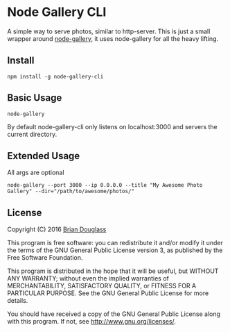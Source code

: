 # Node Gallery CLI

A simple way to serve photos, similar to http-server.
This is just a small wrapper around [node-gallery](https://github.com/cianclarke/node-gallery),
it uses node-gallery for all the heavy lifting.

## Install

`npm install -g node-gallery-cli`

## Basic Usage

`node-gallery`

By default node-gallery-cli only listens on localhost:3000 and servers the current directory.

## Extended Usage

All args are optional

`node-gallery --port 3000 --ip 0.0.0.0 --title "My Awesome Photo Gallery" --dir="/path/to/awesome/photos/"`

## License

Copyright (C) 2016 [Brian Douglass](http://bhdouglass.com/)

This program is free software: you can redistribute it and/or modify it under the terms of the GNU General Public License version 3, as published
by the Free Software Foundation.

This program is distributed in the hope that it will be useful, but WITHOUT ANY WARRANTY; without even the implied warranties of MERCHANTABILITY, SATISFACTORY QUALITY, or FITNESS FOR A PARTICULAR PURPOSE.  See the GNU General Public License for more details.

You should have received a copy of the GNU General Public License along with this program.  If not, see <http://www.gnu.org/licenses/>.
